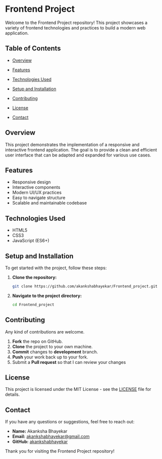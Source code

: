 # Frontend Project

Welcome to the Frontend Project repository! This project showcases a variety of frontend technologies and practices to build a modern web application.

## Table of Contents

- [Overview](#overview)
- [Features](#features)
- [Technologies Used](#technologies-used)
- [Setup and Installation](#setup-and-installation)

- [Contributing](#contributing)
- [License](#license)
- [Contact](#contact)

## Overview

This project demonstrates the implementation of a responsive and interactive frontend application. The goal is to provide a clean and efficient user interface that can be adapted and expanded for various use cases.

## Features

- Responsive design
- Interactive components
- Modern UI/UX practices
- Easy to navigate structure
- Scalable and maintainable codebase

## Technologies Used

- HTML5
- CSS3
- JavaScript (ES6+)

## Setup and Installation

To get started with the project, follow these steps:

1. **Clone the repository:**
   ```bash
   git clone https://github.com/akankshabhayekar/Frontend_project.git
   
2. **Navigate to the project directory:**
   ```bash
   cd Frontend_project
   
## Contributing

Any kind of contributions are welcome.

1. **Fork** the repo on GitHub.
2. **Clone** the project to your own machine.
3. **Commit** changes to **development** branch.
4. **Push** your work back up to your fork.
5. Submit a **Pull request** so that I can review your changes
   
## License

This project is licensed under the MIT License - see the [LICENSE](LICENSE) file for details.

## Contact

If you have any questions or suggestions, feel free to reach out:

- **Name:** Akanksha Bhayekar
- **Email:** [akankshabhayekar@gmail.com](mailto:akankshabhayekar@gmail.com)
- **GitHub:** [akankshabhayekar](https://github.com/akankshabhayekar)

Thank you for visiting the Frontend Project repository!

